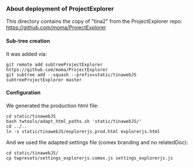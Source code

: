 ### About deployment of ProjectExplorer

This directory contains the copy of "tina2" from the ProjectExplorer repo:
https://github.com/moma/ProjectExplorer


#### Sub-tree creation
It was added via:
```
git remote add subtreeProjectExplorer https://github.com/moma/ProjectExplorer
git subtree add --squash --prefix=static/tinawebJS subtreeProjectExplorer master
```

#### Configuration

We generated the production html file:
```
cd static/tinawebJS
bash twtools/adapt_html_paths.sh 'static/tinawebJS/'
cd ../..
ln -s static/tinawebJS/explorerjs.prod.html explorerjs.html
```

And we used the adapted settings file (comex branding and no relatedDoc):
```
cd static/tinawebJS/
cp twpresets/settings_explorerjs.comex.js settings_explorerjs.js
```
